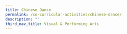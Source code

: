 ```yaml
---
title: Chinese Dance
permalink: /co-curricular-activities/chinese-dance/
description: ""
third_nav_title: Visual & Performing Arts
---
```

